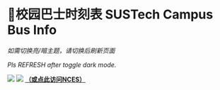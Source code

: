 # 🚌校园巴士时刻表 SUSTech Campus Bus Info
<BusAnnouncement />

<ClientOnly>
  <TabView :isMapTabEnabled="true"></TabView>
</ClientOnly>

*如需切换亮/暗主题，请切换后刷新页面*

*Pls REFRESH after toggle dark mode.*

![](https://mirrors.sustech.edu.cn/site/sustech-online/img/misc/sustown-ad-202409.png)
![](https://mirrors.sustech.edu.cn/site/sustech-online/img/misc/nces-ad.svg)
[**（或点此访问NCES）**](https://ncesnext.com/)

<AdSenseDisplayAD/>
